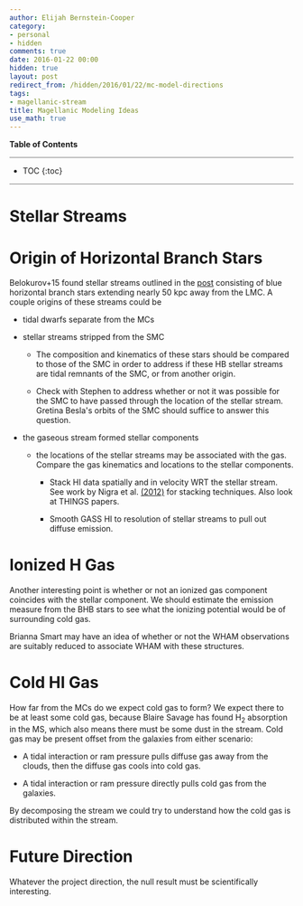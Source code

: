 ```yaml
---
author: Elijah Bernstein-Cooper
category:
- personal
- hidden
comments: true
date: 2016-01-22 00:00
hidden: true
layout: post
redirect_from: /hidden/2016/01/22/mc-model-directions
tags:
- magellanic-stream
title: Magellanic Modeling Ideas
use_math: true
---
```


**Table of Contents**

<hr style="height:2px; background-color:#b6b6b6"/>

* TOC
{:toc}

<hr style="height:2px; background-color:#b6b6b6"/>



# Stellar Streams

# Origin of Horizontal Branch Stars

Belokurov+15 found stellar streams outlined in the
[post](/hidden/2016/01/21/lmc-stellar-streams/) consisting of blue horizontal
branch stars extending nearly 50 kpc away from the LMC. A couple origins of
these streams could be

+ tidal dwarfs separate from the MCs

+ stellar streams stripped from the SMC

  + The composition and kinematics of these stars should be compared to those of
    the SMC in order to address if these HB stellar streams are tidal remnants
    of the SMC, or from another origin.

  + Check with Stephen to address whether or not it was possible for the SMC to
    have passed through the location of the stellar stream. Gretina Besla's
    orbits of the SMC should suffice to answer this question.

+ the gaseous stream formed stellar components

  + the locations of the stellar streams may be associated with the gas.
      Compare the gas kinematics and locations to the stellar components.

    + Stack HI data spatially and in velocity WRT the stellar stream. See work
        by Nigra et al.
        [(2012)](http://adsabs.harvard.edu/abs/2012ApJ...760...48N) for
        stacking techniques. Also look at THINGS papers.

    + Smooth GASS HI to resolution of stellar streams to pull out diffuse
        emission.

# Ionized H Gas

Another interesting point is whether or not an ionized gas component coincides
with the stellar component. We should estimate the emission measure from
the BHB stars to see what the ionizing potential would be of surrounding
cold gas.

Brianna Smart may have an idea of whether or not the WHAM observations are
suitably reduced to associate WHAM with these structures.

# Cold HI Gas

How far from the MCs do we expect cold gas to form? We expect there to be at
least some cold gas, because Blaire Savage has found H$_2$ absorption in the MS,
which also means there must be some dust in the stream.  Cold gas may be present
offset from the galaxies from either scenario:

+ A tidal interaction or ram pressure pulls diffuse gas away from
    the clouds, then the diffuse gas cools into cold gas.

+ A tidal interaction or ram pressure directly pulls cold gas from the
    galaxies.

By decomposing the stream we could try to understand how the cold gas is
distributed within the stream.

# Future Direction

Whatever the project direction, the null result must be scientifically
interesting.